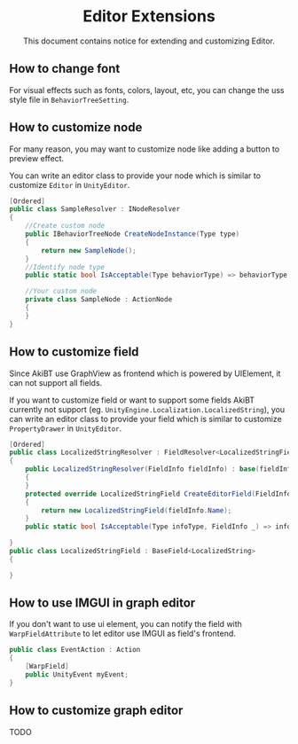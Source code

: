 <div align="center">

# Editor Extensions

This document contains notice for extending and customizing Editor.

</div>

## How to change font

For visual effects such as fonts, colors, layout, etc, you can change the uss style file in `BehaviorTreeSetting`.

## How to customize node

For many reason, you may want to customize node like adding a button to preview effect.

You can write an editor class to provide your node which is similar to customize `Editor` in `UnityEditor`.

```C#
[Ordered]
public class SampleResolver : INodeResolver
{
    //Create custom node
    public IBehaviorTreeNode CreateNodeInstance(Type type)
    {
        return new SampleNode();
    }
    //Identify node type
    public static bool IsAcceptable(Type behaviorType) => behaviorType == typeof(SampleClass);

    //Your custom node
    private class SampleNode : ActionNode
    {
    }
}
```

## How to customize field

Since AkiBT use GraphView as frontend which is powered by UIElement, it can not support all fields.

If you want to customize field or want to support some fields AkiBT currently not support (eg. `UnityEngine.Localization.LocalizedString`), you can write an editor class to provide your field which is similar to customize `PropertyDrawer` in `UnityEditor`.

```C#
[Ordered]
public class LocalizedStringResolver : FieldResolver<LocalizedStringField,LocalizedString>
{
    public LocalizedStringResolver(FieldInfo fieldInfo) : base(fieldInfo)
    {
    }
    protected override LocalizedStringField CreateEditorField(FieldInfo fieldInfo)
    {
        return new LocalizedStringField(fieldInfo.Name);
    }
    public static bool IsAcceptable(Type infoType, FieldInfo _) => infoType == typeof(LocalizedString);

}
public class LocalizedStringField : BaseField<LocalizedString>
{

}
```

## How to use IMGUI in graph editor

If you don't want to use ui element, you can notify the field with `WarpFieldAttribute` to let editor use IMGUI as field's frontend.

```C#
public class EventAction : Action
{
    [WarpField]
    public UnityEvent myEvent;
}
```

## How to customize graph editor

TODO